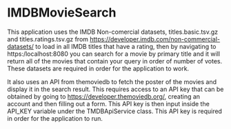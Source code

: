 # IMDBMovieSearch

This application uses the IMDB Non-comercial datasets, titles.basic.tsv.gz and titles.ratings.tsv.gz from https://developer.imdb.com/non-commercial-datasets/ to load in all IMDB titles that have a rating, then by navigating to https:/localhost:8080 you can search for a movie by primary title and it will return all of the movies that contain your query in order of number of votes. These datasets are required in order for the application to work.

It also uses an API from themoviedb to fetch the poster of the movies and display it in the search result. This requires access to an API key that can be obtained by going to https://developer.themoviedb.org/, creating an account and then filling out a form. This API key is then input inside the API_KEY variable under the TMDBApiService class. This API key is required in order for the application to run.
